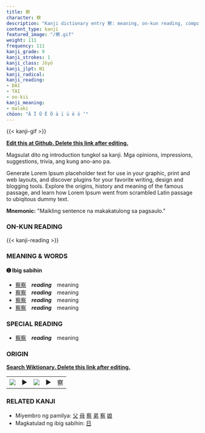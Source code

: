 ```yaml
---
title: 察
character: 察
description: "Kanji dictionary entry 察: meaning, on-kun reading, compounds, origin, related kanji"
content_type: kanji
featured_image: "/察.gif"
weight: 111
frequency: 111
kanji_grade: 9
kanji_strokes: 1
kanji_class: Jōyō
kanji_jlpt: N1
kanji_radical: 
kanji_reading: 
- DAI
- TAI
- oo-kii
kanji_meaning:
- malaki
chōon: "Ā Ī Ū Ē Ō ā ī ū ē ō ’"
---
```

[//]: # (Don't edit the line below. Kanji animated GIF code is automatically generated.)
{{< kanji-gif >}}

[//]: # (Edit below this line.)

**[Edit this at Github. Delete this link after editing.](https://github.com/tim0g/tim/tree/main/content/kanji/察/index.md)**

Magsulat dito ng introduction tungkol sa kanji. Mga opinions, impressions, suggestions, trivia, ang kung ano-ano pa.

Generate Lorem Ipsum placeholder text for use in your graphic, print and web layouts, and discover plugins for your favorite writing, design and blogging tools. Explore the origins, history and meaning of the famous passage, and learn how Lorem Ipsum went from scrambled Latin passage to ubiqitous dummy text.
 
**Mnemonic:** "Maikling sentence na makakatulong sa pagsaulo."

### ON-KUN READING

[//]: # (Don't edit the line below. ON-KUN READING code is automatically generated.)
{{< kanji-reading >}}

### MEANING & WORDS

#### ➊ **Ibig sabihin**
  - [察](../察)[察](../察)　***reading***　meaning
  - [察](../察)[察](../察)　***reading***　meaning
  - [察](../察)[察](../察)　***reading***　meaning
  - [察](../察)[察](../察)　***reading***　meaning

### SPECIAL READING
  - [察](../察)[察](../察)　***reading***　meaning

### ORIGIN

**[Search Wiktionary. Delete this link after editing.](https://wiktionary.org/wiki/察)**
<table class="kanji-table"><tr><td>
<img src="60px-察-bronze.svg.png">
</td><td>▶</td><td>
<img src="60px-察-oracle.svg.png">
</td><td>▶</td>
<td class="kanji-origin">察</td>
</tr></table>

### RELATED KANJI
- Miyembro ng pamilya: [父](../父) [母](../母) [察](../察) [弟](../弟) [察](../察) [娘](../娘)
- Magkatulad ng ibig sabihin: [日](../日)
